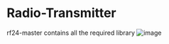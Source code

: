 # Radio-Transmitter
rf24-master contains all the required library
![image](https://user-images.githubusercontent.com/71333116/178367733-350ec2a2-06e7-4278-829b-dd70eebed37a.png)
